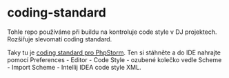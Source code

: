 # coding-standard

Tohle repo používáme při buildu na kontroluje code style v DJ projektech. Rozšiřuje slevomatí coding standard.

Taky tu je [coding standard pro PhpStorm](phpstorm-ide-coding-standard.xml). Ten si stáhněte a do IDE nahrajte pomocí Preferences - Editor - Code Style - ozubené kolečko vedle Scheme - Import Scheme - Intellij IDEA code style XML.

